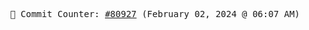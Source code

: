 <p align="center">
    <samp>
        📮 Commit Counter: <a href="https://github.com/Javascript-void0/Javascript-void0/commits/main">#80927</a> (February 02, 2024 @ 06:07 AM)
    </samp>
</p>